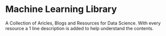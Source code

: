 # Machine Learning Library
A Collection of Aricles, Blogs and Resources for Data Science. With every resource a 1 line description is added to help understand the contents.
